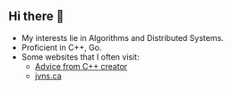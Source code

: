 ## Hi there 👋

- My interests lie in Algorithms and Distributed Systems.
- Proficient in C++, Go.
- Some websites that I often visit:
   - [Advice from C++ creator](https://www.i-programmer.info/news/99-professional/16556-advice-and-admissions-from-creator-of-c.html)
   - [jvns.ca](https://jvns.ca/)
<!--
**AnkithReddy02/AnkithReddy02** is a ✨ _special_ ✨ repository because its `README.md` (this file) appears on your GitHub profile.

Here are some ideas to get you started:

- 🔭 I’m currently working on ...
- 🌱 I’m currently learning ...
- 👯 I’m looking to collaborate on ...
- 🤔 I’m looking for help with ...
- 💬 Ask me about ...
- 📫 How to reach me: ...
- 😄 Pronouns: ...
- ⚡ Fun fact: ...
-->
